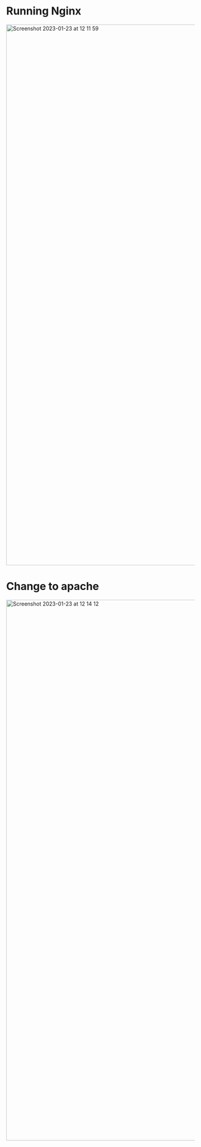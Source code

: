 # Running Nginx
<img width="1440" alt="Screenshot 2023-01-23 at 12 11 59" src="https://user-images.githubusercontent.com/116156151/214038865-b7cb4926-a683-4a9a-bb46-362113169386.png">

# Change to apache
<img width="1440" alt="Screenshot 2023-01-23 at 12 14 12" src="https://user-images.githubusercontent.com/116156151/214038875-4c7df8c0-d083-46e8-ada0-f389324c2b4c.png">
